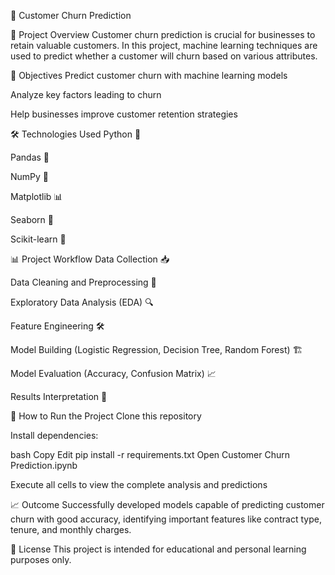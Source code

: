 🚀 Customer Churn Prediction

📑 Project Overview
Customer churn prediction is crucial for businesses to retain valuable customers.
In this project, machine learning techniques are used to predict whether a customer will churn based on various attributes.

🎯 Objectives
Predict customer churn with machine learning models

Analyze key factors leading to churn

Help businesses improve customer retention strategies

🛠️ Technologies Used
Python 🐍

Pandas 🧮

NumPy 🔢

Matplotlib 📊

Seaborn 🎨

Scikit-learn 🤖

📊 Project Workflow
Data Collection 📥

Data Cleaning and Preprocessing 🧹

Exploratory Data Analysis (EDA) 🔍

Feature Engineering 🛠️

Model Building (Logistic Regression, Decision Tree, Random Forest) 🏗️

Model Evaluation (Accuracy, Confusion Matrix) 📈

Results Interpretation 📝

🧩 How to Run the Project
Clone this repository

Install dependencies:

bash
Copy
Edit
pip install -r requirements.txt
Open Customer Churn Prediction.ipynb

Execute all cells to view the complete analysis and predictions

📈 Outcome
Successfully developed models capable of predicting customer churn with good accuracy, identifying important features like contract type, tenure, and monthly charges.

📃 License
This project is intended for educational and personal learning purposes only.
